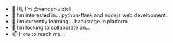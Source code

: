 - 👋 Hi, I’m @vander-vizioli
- 👀 I’m interested in... python-flask and nodejs web development.
- 🌱 I’m currently learning... backstage.io platform.
- 💞️ I’m looking to collaborate on...
- 📫 How to reach me...

<!---
vander-vizioli/vander-vizioli is a ✨ special ✨ repository because its `README.md` (this file) appears on your GitHub profile.
You can click the Preview link to take a look at your changes.
--->
